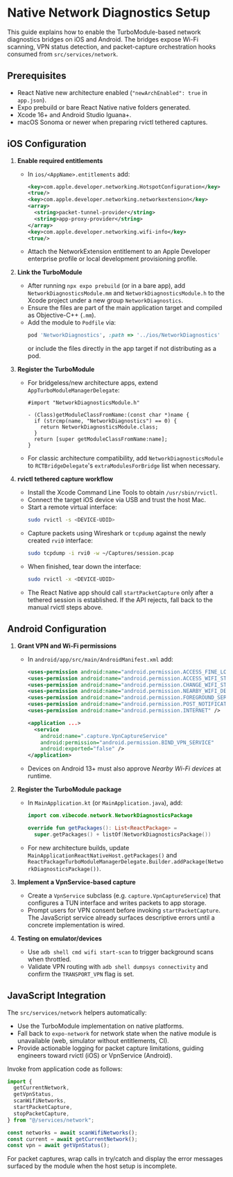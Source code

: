 # Native Network Diagnostics Setup

This guide explains how to enable the TurboModule-based network diagnostics bridges on iOS and Android. The bridges expose Wi-Fi scanning, VPN status detection, and packet-capture orchestration hooks consumed from `src/services/network`.

## Prerequisites

- React Native new architecture enabled (`"newArchEnabled": true` in `app.json`).
- Expo prebuild or bare React Native native folders generated.
- Xcode 16+ and Android Studio Iguana+.
- macOS Sonoma or newer when preparing rvictl tethered captures.

## iOS Configuration

1. **Enable required entitlements**
   - In `ios/<AppName>.entitlements` add:
     ```xml
     <key>com.apple.developer.networking.HotspotConfiguration</key>
     <true/>
     <key>com.apple.developer.networking.networkextension</key>
     <array>
       <string>packet-tunnel-provider</string>
       <string>app-proxy-provider</string>
     </array>
     <key>com.apple.developer.networking.wifi-info</key>
     <true/>
     ```
   - Attach the NetworkExtension entitlement to an Apple Developer enterprise profile or local development provisioning profile.

2. **Link the TurboModule**
   - After running `npx expo prebuild` (or in a bare app), add `NetworkDiagnosticsModule.mm` and `NetworkDiagnosticsModule.h` to the Xcode project under a new group `NetworkDiagnostics`.
   - Ensure the files are part of the main application target and compiled as Objective-C++ (`.mm`).
   - Add the module to `Podfile` via:
     ```ruby
     pod 'NetworkDiagnostics', :path => '../ios/NetworkDiagnostics'
     ```
     or include the files directly in the app target if not distributing as a pod.

3. **Register the TurboModule**
   - For bridgeless/new architecture apps, extend `AppTurboModuleManagerDelegate`:

     ```objc
     #import "NetworkDiagnosticsModule.h"

     - (Class)getModuleClassFromName:(const char *)name {
       if (strcmp(name, "NetworkDiagnostics") == 0) {
         return NetworkDiagnosticsModule.class;
       }
       return [super getModuleClassFromName:name];
     }
     ```

   - For classic architecture compatibility, add `NetworkDiagnosticsModule` to `RCTBridgeDelegate`'s `extraModulesForBridge` list when necessary.

4. **rvictl tethered capture workflow**
   - Install the Xcode Command Line Tools to obtain `/usr/sbin/rvictl`.
   - Connect the target iOS device via USB and trust the host Mac.
   - Start a remote virtual interface:
     ```bash
     sudo rvictl -s <DEVICE-UDID>
     ```
   - Capture packets using Wireshark or `tcpdump` against the newly created `rvi0` interface:
     ```bash
     sudo tcpdump -i rvi0 -w ~/Captures/session.pcap
     ```
   - When finished, tear down the interface:
     ```bash
     sudo rvictl -x <DEVICE-UDID>
     ```
   - The React Native app should call `startPacketCapture` only after a tethered session is established. If the API rejects, fall back to the manual rvictl steps above.

## Android Configuration

1. **Grant VPN and Wi-Fi permissions**
   - In `android/app/src/main/AndroidManifest.xml` add:

     ```xml
     <uses-permission android:name="android.permission.ACCESS_FINE_LOCATION" />
     <uses-permission android:name="android.permission.ACCESS_WIFI_STATE" />
     <uses-permission android:name="android.permission.CHANGE_WIFI_STATE" />
     <uses-permission android:name="android.permission.NEARBY_WIFI_DEVICES" />
     <uses-permission android:name="android.permission.FOREGROUND_SERVICE" />
     <uses-permission android:name="android.permission.POST_NOTIFICATIONS" />
     <uses-permission android:name="android.permission.INTERNET" />

     <application ...>
       <service
         android:name=".capture.VpnCaptureService"
         android:permission="android.permission.BIND_VPN_SERVICE"
         android:exported="false" />
     </application>
     ```

   - Devices on Android 13+ must also approve _Nearby Wi-Fi devices_ at runtime.

2. **Register the TurboModule package**
   - In `MainApplication.kt` (or `MainApplication.java`), add:

     ```kotlin
     import com.vibecode.network.NetworkDiagnosticsPackage

     override fun getPackages(): List<ReactPackage> =
       super.getPackages() + listOf(NetworkDiagnosticsPackage())
     ```

   - For new architecture builds, update `MainApplicationReactNativeHost.getPackages()` and `ReactPackageTurboModuleManagerDelegate.Builder.addPackage(NetworkDiagnosticsPackage())`.

3. **Implement a VpnService-based capture**
   - Create a `VpnService` subclass (e.g. `capture.VpnCaptureService`) that configures a TUN interface and writes packets to app storage.
   - Prompt users for VPN consent before invoking `startPacketCapture`. The JavaScript service already surfaces descriptive errors until a concrete implementation is wired.

4. **Testing on emulator/devices**
   - Use `adb shell cmd wifi start-scan` to trigger background scans when throttled.
   - Validate VPN routing with `adb shell dumpsys connectivity` and confirm the `TRANSPORT_VPN` flag is set.

## JavaScript Integration

The `src/services/network` helpers automatically:

- Use the TurboModule implementation on native platforms.
- Fall back to `expo-network` for network state when the native module is unavailable (web, simulator without entitlements, CI).
- Provide actionable logging for packet capture limitations, guiding engineers toward rvictl (iOS) or VpnService (Android).

Invoke from application code as follows:

```ts
import {
  getCurrentNetwork,
  getVpnStatus,
  scanWifiNetworks,
  startPacketCapture,
  stopPacketCapture,
} from "@/services/network";

const networks = await scanWifiNetworks();
const current = await getCurrentNetwork();
const vpn = await getVpnStatus();
```

For packet captures, wrap calls in try/catch and display the error messages surfaced by the module when the host setup is incomplete.
